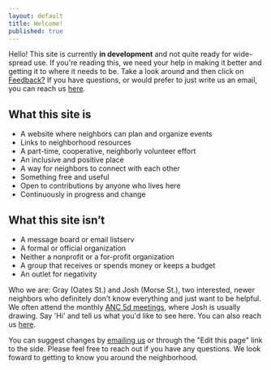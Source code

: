 ```yaml
---
layout: default
title: Welcome!
published: true
---
```


Hello! This site is currently **in development** and not quite ready for wide-spread use. If you're reading this, we need your help in making it better and getting it to where it needs to be. Take a look around and then click on [Feedback?](/feedback) If you have questions, or would prefer to just write us an email, you can reach us [here](mailto:trinidad-dc@googlegroups.com).  

## What this site is 
* A website where neighbors can plan and organize events 
* Links to neighborhood resources 
* A part-time, cooperative, neighborly volunteer effort 
* An inclusive and positive place
* A way for neighbors to connect with each other
* Something free and useful
* Open to contributions by anyone who lives here
* Continuously in progress and change

## What this site isn’t
* A message board or email listserv 
* A formal or official organization  
* Neither a nonprofit or a for-profit organization 
* A group that receives or spends money or keeps a budget 
* An outlet for negativity


Who we are: Gray (Oates St.) and Josh (Morse St.), two interested, newer neighbors who definitely don't know everything and just want to be helpful. We often attend the monthly [ANC 5d meetings](http://www.anc5d.org), where Josh is usually drawing. Say 'Hi' and tell us what you'd like to see here. You can also reach us [here](mailto:trinidad-dc@googlegroups.com).

You can suggest changes by [emailing us](mailto:trinidad-dc@googlegroups.com) or through the "Edit this page" link to the side.  Please feel free to reach out if you have any questions. We look foward to getting to know you around the neighborhood.
